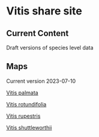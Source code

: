 # Vitis share site

## Current Content

Draft versions of species level data

## Maps
Current version 2023-07-10 

<!--
 <a href="https://geospatialcentroid.github.io/vitis/Vitis aestivalis.html" target="_blank">Vitis aestivalis</a>
<a href="https://geospatialcentroid.github.io/vitis/Vitis riparia.html" target="_blank">Vitis riparia</a>
<a href="https://geospatialcentroid.github.io/vitis/Vitis vinifera.html" target="_blank">Vitis vinifera</a>
<a href="https://geospatialcentroid.github.io/vitis/Vitis vulpina.html" target="_blank">Vitis vulpinas</a>
-->

<a href="https://geospatialcentroid.github.io/vitis/Vitis palmata.html" target="_blank">Vitis palmata</a>

<a href="https://geospatialcentroid.github.io/vitis/Vitis rotundifolia.html" target="_blank">Vitis rotundifolia</a>

<a href="https://geospatialcentroid.github.io/vitis/Vitis rupestris.html" target="_blank">Vitis rupestris</a>

<a href="https://geospatialcentroid.github.io/vitis/Vitis shuttleworthii.html" target="_blank">Vitis shuttleworthii</a>
